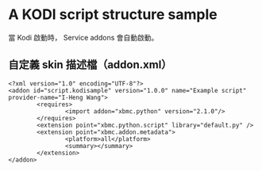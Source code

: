 # A KODI script structure sample
當 Kodi 啟動時， Service addons 會自動啟動。

## **自定義 skin 描述檔（addon.xml）**
    <?xml version="1.0" encoding="UTF-8"?>
    <addon id="script.kodisample" version="1.0.0" name="Example script" provider-name="I-Heng Wang">
            <requires>
                    <import addon="xbmc.python" version="2.1.0"/>
            </requires>
            <extension point="xbmc.python.script" library="default.py" />
            <extension point="xbmc.addon.metadata">
                    <platform>all</platform>
                    <summary></summary>
            </extension>
    </addon>

